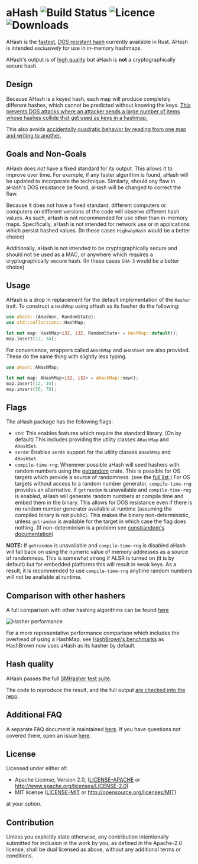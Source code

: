 # aHash     ![Build Status](https://img.shields.io/github/workflow/status/tkaitchuck/ahash/Rust) ![Licence](https://img.shields.io/crates/l/ahash) ![Downloads](https://img.shields.io/crates/d/ahash) 

AHash is the [fastest](https://github.com/tkaitchuck/aHash/blob/master/compare/readme.md#Speed), 
[DOS resistant hash](https://github.com/tkaitchuck/aHash/wiki/How-aHash-is-resists-DOS-attacks) currently available in Rust.
AHash is intended *exclusively* for use in in-memory hashmaps. 

AHash's output is of [high quality](https://github.com/tkaitchuck/aHash/blob/master/compare/readme.md#Quality) but aHash is **not** a cryptographically secure hash.

## Design

Because AHash is a keyed hash, each map will produce completely different hashes, which cannot be predicted without knowing the keys.
[This prevents DOS attacks where an attacker sends a large number of items whose hashes collide that get used as keys in a hashmap.](https://github.com/tkaitchuck/aHash/wiki/How-aHash-is-resists-DOS-attacks)

This also avoids [accidentally quadratic behavior by reading from one map and writing to another.](https://accidentallyquadratic.tumblr.com/post/153545455987/rust-hash-iteration-reinsertion)

## Goals and Non-Goals

AHash does *not* have a fixed standard for its output. This allows it to improve over time. For example,
if any faster algorithm is found, aHash will be updated to incorporate the technique.
Similarly, should any flaw in aHash's DOS resistance be found, aHash will be changed to correct the flaw.

Because it does not have a fixed standard, different computers or computers on different versions of the code will observe different hash values.
As such, aHash is not recommended for use other than in-memory maps. Specifically, aHash is not intended for network use or in applications which persist hashed values.
(In these cases `HighwayHash` would be a better choice)

Additionally, aHash is not intended to be cryptographically secure and should not be used as a MAC, or anywhere which requires a cryptographically secure hash.
(In these cases `SHA-3` would be a better choice)

## Usage

AHash is a drop in replacement for the default implementation of the `Hasher` trait. To construct a `HashMap` using aHash 
as its hasher do the following:

```rust
use ahash::{AHasher, RandomState};
use std::collections::HashMap;

let mut map: HashMap<i32, i32, RandomState> = HashMap::default();
map.insert(12, 34);
```
For convenience, wrappers called `AHashMap` and `AHashSet` are also provided.
These do the same thing with slightly less typing.
```rust
use ahash::AHashMap;

let mut map: AHashMap<i32, i32> = AHashMap::new();
map.insert(12, 34);
map.insert(56, 78);
```

## Flags

The aHash package has the following flags:
* `std`: This enables features which require the standard library. (On by default) This includes providing the utility classes `AHashMap` and `AHashSet`.
* `serde`: Enables `serde` support for the utility classes `AHashMap` and `AHashSet`.
* `compile-time-rng`: Whenever possible aHash will seed hashers with random numbers using the [getrandom](https://github.com/rust-random/getrandom) crate. 
This is possible for OS targets which provide a source of randomness. (see the [full list](https://docs.rs/getrandom/0.2.0/getrandom/#supported-targets).)
For OS targets without access to a random number generator, `compile-time-rng` provides an alternative.
If `getrandom` is unavailable and `compile-time-rng` is enabled, aHash will generate random numbers at compile time and embed them in the binary.
This allows for DOS resistance even if there is no random number generator available at runtime (assuming the compiled binary is not public).
This makes the binary non-deterministic, unless `getrandom` is available for the target in which case the flag does nothing.
(If non-determinism is a problem see [constrandom's documentation](https://github.com/tkaitchuck/constrandom#deterministic-builds))

**NOTE:** If `getrandom` is unavailable and `compile-time-rng` is disabled aHash will fall back on using the numeric 
value of memory addresses as a source of randomness. This is somewhat strong if ALSR is turned on (it is by default)
but for embedded platforms this will result in weak keys. As a result, it is recommended to use `compile-time-rng` anytime
random numbers will not be available at runtime.

## Comparison with other hashers

A full comparison with other hashing algorithms can be found [here](https://github.com/tkaitchuck/aHash/blob/master/compare/readme.md)

![Hasher performance](https://docs.google.com/spreadsheets/d/e/2PACX-1vSK7Li2nS-Bur9arAYF9IfT37MP-ohAe1v19lZu5fd9MajI1fSveLAQZyEie4Ea9k5-SWHTff7nL2DW/pubchart?oid=1323618938&format=image)

For a more representative performance comparison which includes the overhead of using a HashMap, see [HashBrown's benchmarks](https://github.com/rust-lang/hashbrown#performance)
as HashBrown now uses aHash as its hasher by default.

## Hash quality

AHash passes the full [SMHasher test suite](https://github.com/rurban/smhasher). 

The code to reproduce the result, and the full output [are checked into the repo](https://github.com/tkaitchuck/aHash/tree/master/smhasher).

## Additional FAQ

A separate FAQ document is maintained [here](https://github.com/tkaitchuck/aHash/blob/master/FAQ.md). 
If you have questions not covered there, open an issue [here](https://github.com/tkaitchuck/aHash/issues).

## License

Licensed under either of:

 * Apache License, Version 2.0, ([LICENSE-APACHE](LICENSE-APACHE) or http://www.apache.org/licenses/LICENSE-2.0)
 * MIT license ([LICENSE-MIT](LICENSE-MIT) or http://opensource.org/licenses/MIT)

at your option.

## Contribution

Unless you explicitly state otherwise, any contribution intentionally submitted
for inclusion in the work by you, as defined in the Apache-2.0 license, shall be dual licensed as above, without any
additional terms or conditions.








